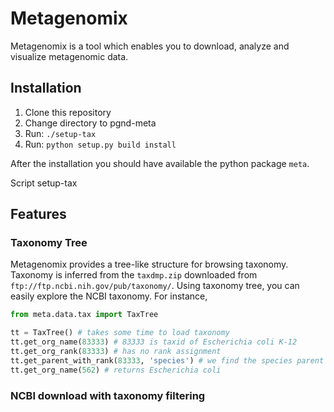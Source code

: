 # Metagenomix

Metagenomix is a tool which enables you to download, analyze and visualize metagenomic data.

## Installation
1. Clone this repository
2. Change directory to pgnd-meta
3. Run: `./setup-tax`
4. Run: `python setup.py build install`

After the installation you should have available the python package `meta`.

Script setup-tax

## Features
### Taxonomy Tree
Metagenomix provides a tree-like structure for browsing taxonomy. Taxonomy is inferred from the `taxdmp.zip` downloaded from `ftp://ftp.ncbi.nih.gov/pub/taxonomy/`. 
Using taxonomy tree, you can easily explore the NCBI taxonomy. For instance,

```python
from meta.data.tax import TaxTree

tt = TaxTree() # takes some time to load taxonomy
tt.get_org_name(83333) # 83333 is taxid of Escherichia coli K-12
tt.get_org_rank(83333) # has no rank assignment
tt.get_parent_with_rank(83333, 'species') # we find the species parent of this strain, returns 562
tt.get_org_name(562) # returns Escherichia coli
```
### NCBI download with taxonomy filtering
